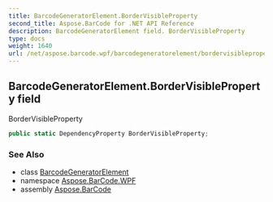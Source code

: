 ```yaml
---
title: BarcodeGeneratorElement.BorderVisibleProperty
second_title: Aspose.BarCode for .NET API Reference
description: BarcodeGeneratorElement field. BorderVisibleProperty
type: docs
weight: 1640
url: /net/aspose.barcode.wpf/barcodegeneratorelement/bordervisibleproperty/
---
```

## BarcodeGeneratorElement.BorderVisibleProperty field

BorderVisibleProperty

```csharp
public static DependencyProperty BorderVisibleProperty;
```

### See Also

* class [BarcodeGeneratorElement](../)
* namespace [Aspose.BarCode.WPF](../../barcodegeneratorelement/)
* assembly [Aspose.BarCode](../../../)


